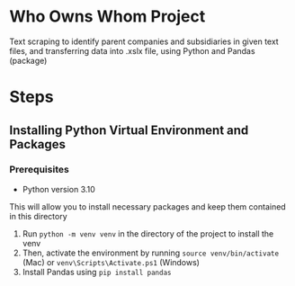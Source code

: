 # Who Owns Whom Project
Text scraping to identify parent companies and subsidiaries in given text files, and transferring data into .xslx file, using Python and Pandas (package)

# Steps

## Installing Python Virtual Environment and Packages

### Prerequisites
- Python version 3.10

This will allow you to install necessary packages and keep them contained in this directory

1. Run ```python -m venv venv``` in the directory of the project to install the venv
2. Then, activate the environment by running ```source venv/bin/activate``` (Mac) or ```venv\Scripts\Activate.ps1``` (Windows)
3. Install Pandas using ```pip install pandas```
